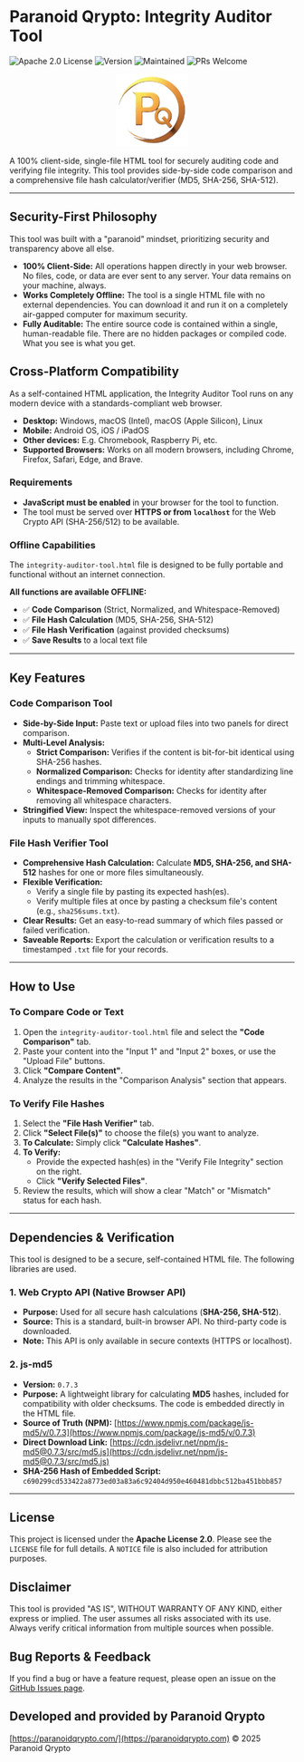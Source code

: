 # Paranoid Qrypto: Integrity Auditor Tool

![Apache 2.0 License](https://img.shields.io/badge/License-Apache_2.0-ffd700.svg)
![Version](https://img.shields.io/badge/Version-1.0.0-informational.svg)
![Maintained](https://img.shields.io/badge/Maintained-Yes-green.svg)
![PRs Welcome](https://img.shields.io/badge/PRs-welcome-brightgreen.svg)

<p align="center">
  <img src="docs/logo.png" alt="Paranoid Qrypto Logo" width="128">
</p>

A 100% client-side, single-file HTML tool for securely auditing code and verifying file integrity. This tool provides side-by-side code comparison and a comprehensive file hash calculator/verifier (MD5, SHA-256, SHA-512).

---

## Security-First Philosophy

This tool was built with a "paranoid" mindset, prioritizing security and transparency above all else.

*   **100% Client-Side:** All operations happen directly in your web browser. No files, code, or data are ever sent to any server. Your data remains on your machine, always.
*   **Works Completely Offline:** The tool is a single HTML file with no external dependencies. You can download it and run it on a completely air-gapped computer for maximum security.
*   **Fully Auditable:** The entire source code is contained within a single, human-readable file. There are no hidden packages or compiled code. What you see is what you get.

## Cross-Platform Compatibility

As a self-contained HTML application, the Integrity Auditor Tool runs on any modern device with a standards-compliant web browser.

*   **Desktop:** Windows, macOS (Intel), macOS (Apple Silicon), Linux
*   **Mobile:** Android OS, iOS / iPadOS
*   **Other devices:** E.g. Chromebook, Raspberry Pi, etc.
*   **Supported Browsers:** Works on all modern browsers, including Chrome, Firefox, Safari, Edge, and Brave.

### Requirements

*   **JavaScript must be enabled** in your browser for the tool to function.
*   The tool must be served over **HTTPS or from `localhost`** for the Web Crypto API (SHA-256/512) to be available.

### Offline Capabilities

The `integrity-auditor-tool.html` file is designed to be fully portable and functional without an internet connection.

**All functions are available OFFLINE:**
*   ✅ **Code Comparison** (Strict, Normalized, and Whitespace-Removed)
*   ✅ **File Hash Calculation** (MD5, SHA-256, SHA-512)
*   ✅ **File Hash Verification** (against provided checksums)
*   ✅ **Save Results** to a local text file

---

## Key Features

### Code Comparison Tool
*   **Side-by-Side Input:** Paste text or upload files into two panels for direct comparison.
*   **Multi-Level Analysis:**
    *   **Strict Comparison:** Verifies if the content is bit-for-bit identical using SHA-256 hashes.
    *   **Normalized Comparison:** Checks for identity after standardizing line endings and trimming whitespace.
    *   **Whitespace-Removed Comparison:** Checks for identity after removing all whitespace characters.
*   **Stringified View:** Inspect the whitespace-removed versions of your inputs to manually spot differences.

### File Hash Verifier Tool
*   **Comprehensive Hash Calculation:** Calculate **MD5, SHA-256, and SHA-512** hashes for one or more files simultaneously.
*   **Flexible Verification:**
    *   Verify a single file by pasting its expected hash(es).
    *   Verify multiple files at once by pasting a checksum file's content (e.g., `sha256sums.txt`).
*   **Clear Results:** Get an easy-to-read summary of which files passed or failed verification.
*   **Saveable Reports:** Export the calculation or verification results to a timestamped `.txt` file for your records.

---

## How to Use

### To Compare Code or Text
1.  Open the `integrity-auditor-tool.html` file and select the **"Code Comparison"** tab.
2.  Paste your content into the "Input 1" and "Input 2" boxes, or use the "Upload File" buttons.
3.  Click **"Compare Content"**.
4.  Analyze the results in the "Comparison Analysis" section that appears.

### To Verify File Hashes
1.  Select the **"File Hash Verifier"** tab.
2.  Click **"Select File(s)"** to choose the file(s) you want to analyze.
3.  **To Calculate:** Simply click **"Calculate Hashes"**.
4.  **To Verify:**
    *   Provide the expected hash(es) in the "Verify File Integrity" section on the right.
    *   Click **"Verify Selected Files"**.
5.  Review the results, which will show a clear "Match" or "Mismatch" status for each hash.

---

## Dependencies & Verification

This tool is designed to be a secure, self-contained HTML file. The following libraries are used.

### 1. Web Crypto API (Native Browser API)
*   **Purpose:** Used for all secure hash calculations (**SHA-256, SHA-512**).
*   **Source:** This is a standard, built-in browser API. No third-party code is downloaded.
*   **Note:** This API is only available in secure contexts (HTTPS or localhost).

### 2. js-md5
*   **Version:** `0.7.3`
*   **Purpose:** A lightweight library for calculating **MD5** hashes, included for compatibility with older checksums. The code is embedded directly in the HTML file.
*   **Source of Truth (NPM):** [https://www.npmjs.com/package/js-md5/v/0.7.3](https://www.npmjs.com/package/js-md5/v/0.7.3)
*   **Direct Download Link:** [https://cdn.jsdelivr.net/npm/js-md5@0.7.3/src/md5.js](https://cdn.jsdelivr.net/npm/js-md5@0.7.3/src/md5.js)
*   **SHA-256 Hash of Embedded Script:** `c690299cd533422a8773ed03a83a6c92404d950e460481dbbc512ba451bbb857`

---

## License

This project is licensed under the **Apache License 2.0**. Please see the `LICENSE` file for full details. A `NOTICE` file is also included for attribution purposes.

## Disclaimer

This tool is provided "AS IS", WITHOUT WARRANTY OF ANY KIND, either express or implied. The user assumes all risks associated with its use. Always verify critical information from multiple sources when possible.

## Bug Reports & Feedback

If you find a bug or have a feature request, please open an issue on the [GitHub Issues page](https://github.com/paranoid-qrypto/integrity-auditor-tool/issues).

## Developed and provided by Paranoid Qrypto

[https://paranoidqrypto.com/](https://paranoidqrypto.com)
© 2025 Paranoid Qrypto
